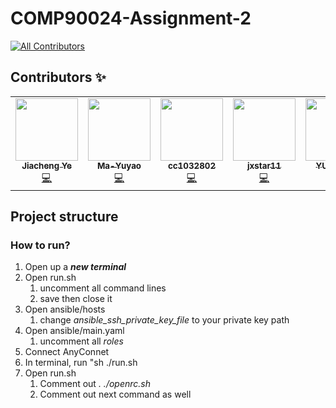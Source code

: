 # COMP90024-Assignment-2
<!-- ALL-CONTRIBUTORS-BADGE:START - Do not remove or modify this section -->
[![All Contributors](https://img.shields.io/badge/all_contributors-5-orange.svg?style=flat-square)](#contributors-)
<!-- ALL-CONTRIBUTORS-BADGE:END -->
## Contributors ✨

<!-- ALL-CONTRIBUTORS-LIST:START - Do not remove or modify this section -->
<!-- prettier-ignore-start -->
<!-- markdownlint-disable -->
<table>
  <tr>
    <td align="center"><a href="https://github.com/maxpoi"><img src="https://avatars.githubusercontent.com/u/27168274?v=4?s=100" width="100px;" alt=""/><br /><sub><b>Jiacheng Ye</b></sub></a><br /><a href="https://github.com/maxpoi/COMP90024-Assignment-2/commits?author=maxpoi" title="Code">💻</a></td>
    <td align="center"><a href="https://github.com/Ma-Yuyao"><img src="https://avatars.githubusercontent.com/u/69780852?v=4?s=100" width="100px;" alt=""/><br /><sub><b>Ma-Yuyao</b></sub></a><br /><a href="https://github.com/maxpoi/COMP90024-Assignment-2/commits?author=Ma-Yuyao" title="Code">💻</a></td>
    <td align="center"><a href="https://github.com/cc1032802"><img src="https://avatars.githubusercontent.com/u/62432272?v=4?s=100" width="100px;" alt=""/><br /><sub><b>cc1032802</b></sub></a><br /><a href="https://github.com/maxpoi/COMP90024-Assignment-2/commits?author=cc1032802" title="Code">💻</a></td>
    <td align="center"><a href="https://github.com/jxstar11"><img src="https://avatars.githubusercontent.com/u/73589480?v=4?s=100" width="100px;" alt=""/><br /><sub><b>jxstar11</b></sub></a><br /><a href="https://github.com/maxpoi/COMP90024-Assignment-2/commits?author=jxstar11" title="Code">💻</a></td>
    <td align="center"><a href="https://github.com/YUJGUAN"><img src="https://avatars.githubusercontent.com/u/64241998?v=4?s=100" width="100px;" alt=""/><br /><sub><b>YUJGUAN</b></sub></a><br /><a href="https://github.com/maxpoi/COMP90024-Assignment-2/commits?author=YUJGUAN" title="Code">💻</a></td>
  </tr>
</table>

<!-- markdownlint-restore -->
<!-- prettier-ignore-end -->

<!-- ALL-CONTRIBUTORS-LIST:END -->

## Project structure


### How to run?
  1. Open up a ***new terminal***
  2. Open run.sh
      1. uncomment all command lines
      2. save then close it
  3. Open ansible/hosts
      1. change *ansible_ssh_private_key_file* to your private key path
  4.  Open ansible/main.yaml
      1. uncomment all *roles*
  4. Connect AnyConnet
  5. In terminal, run "sh ./run.sh
  6. Open run.sh
      1. Comment out *. ./openrc.sh*
      2. Comment out next command as well
    